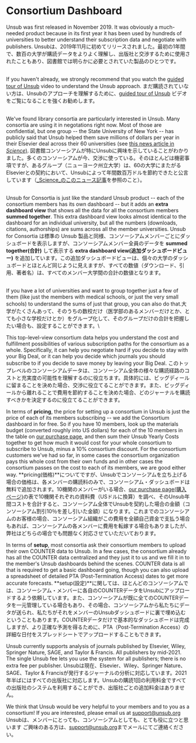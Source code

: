 # Consortium Dashboard

Unsub was first released in November 2019. It was obviously a much-needed product because in its first year it has been used by hundreds of universities to better understand their subscription data and negotiate with publishers. Unsubは、2019年11月に初めてリリースされました。最初の1年間で、数百の大学が購読データをよりよく理解し、出版社と交渉するために使用されたこともあり、図書館では明らかに必要とされていた製品のひとつです。

\
If you haven't already, we strongly recommend that you watch the [guided tour of Unsub](https://vimeo.com/420183913) video to understand the Unsub approach. まだ購読されていない方は、Unsubのアプローチを理解するために、[guided tour of Unsub](https://vimeo.com/420183913) ビデオをご覧になることを強くお勧めします。

\
We've found library consortia are particularly interested in Unsub. Many consortia are using it in negotations right now. Most of those are confidential, but one group -- the State University of New York -- has publicly said that Unsub helped them save millions of dollars per year in their Elsevier deal across their 60 universities (see [this news article in _Science_)](https://www.sciencemag.org/news/2020/07/tool-saving-universities-millions-dollars-journal-subscriptions). 図書館コンソーシアムが特にUnsubに興味を示していることがわかりました。多くのコンソーシアムが今、交渉に使っている。そのほとんどは機密事項ですが、あるグループ（ニューヨーク州立大学）は、60の大学にまたがるElsevierとの契約において、Unsubによって年間数百万ドルを節約できたと公言しています（[\_Science\_のこのニュース記事](https://www.sciencemag.org/news/2020/07/tool-saving-universities-millions-dollars-journal-subscriptions)を参照のこと）。

\
Unsub for Consortia is just like the standard Unsub product -- each of the consortium members has its own dashboard -- but it adds an **extra dashboard view** that shows all the data for all the consortium members **summed together**. This extra dashboard view looks almost identical to the dashboard for an individual university, but all the numbers (downloads, citations, authorships) are sums across all the member universities. Unsub for Consortia は標準の Unsub 製品と同様、コンソーシアムメンバーごとにダッシュボードを表示しますが、コンソーシアムメンバー全員のデータを **summed together(合計)** して表示する **extra dashboard view(追加ダッシュボードビュー)** を追加しています。この追加ダッシュボードビューは、個々の大学のダッシュボードとほとんど同じように見えますが、すべての数値（ダウンロード、引用、著者名）は、すべてのメンバー大学間の合計の数値となります。

\
If you have a lot of universities and want to group together just a few of them (like just the members with medical schools, or just the very small schools) to understand the sums of just that group, you can also do that.大学がたくさんあって、そのうちの数校だけ（医学部のあるメンバーだけとか、とても小さな学校だけとか）をグループ化して、そのグループだけの合計を把握したい場合も、設定することができます。\\

This top-level-view consortium data helps you understand the cost and fulfillment possibilities of various subscription paths for the consortium as a whole. Specifically, it can help you negotiate hard if you decide to stay with your Big Deal, or it can help you decide which journals you should subscribe to if you decide to save money by leaving your Big Deal. このトップレベルのコンソーシアムデータは、コンソーシアム全体の様々な購読経路のコストと充実度の可能性を理解するのに役立ちます。具体的には、ビッグディールに留まることを決めた場合、交渉に役立てることができます。また、ビッグディールから離れることで費用を節約することを決めた場合、どのジャーナルを購読すべきかを決定するのに役立てることができます。

In terms of **pricing**, the price for setting up a consortium in Unsub is just the price of each of its members subscribing -- we add the Consortium dashboard in for free. So if you have 10 members, look up the materials budget (converted roughly into US dollars) for each of the 10 members in the table on [our purchase page](https://unsub.org/purchase), and then sum their Unsub Yearly Costs together to get how much it would cost for your whole consortium to subscribe to Unsub, minus a 10% consortium discount. For the consortium customers we've had so far, in some cases the consortium organization pays this whole cost from their own funds and in other cases the consortium passes on the cost to each of its members, we are good either way. \*\*pricing(価格)\*\*についてですが、Unsubでコンソーシアムを立ち上げる場合の価格は、各メンバーの購読料のみで、コンソーシアム・ダッシュボードは無料で追加されます。10機関のメンバーがいる場合、[our purchase page(購入ページ)](https://unsub.org/purchase)の表で10機関それぞれの資料費（USドルに換算）を調べ、そのUnsub年間コストを合計すると、コンソーシアム全体でUnsubを契約した場合の金額（コンソーシアム割引10％を差し引いた金額）になります。これまでのコンソーシアムのお客様の場合、コンソーシアム組織がこの費用を全額自己資金で支払う場合もあれば、コンソーシアムの各メンバーに費用を転嫁する場合もありましたが、弊社はどちらの場合でも問題なく対応させていただいております。

In terms of **setup**, most consortia ask their consortium members to upload their own COUNTER data to Unsub. In a few cases, the consortium already has all the COUNTER data centralized and they just it to us and we fill it in to the member's Unsub dashboards behind the scenes. COUNTER data is all that is required to get a basic dashboard going, though you can also upload a spreadsheet of detailed PTA (Post-Termination Access) dates to get more accurate forecasts. \*\*setup(設定)\*\*に関しては、ほとんどのコンソーシアムでは、コンソーシアム・メンバーに各自のCOUNTERデータをUnsubにアップロードするよう依頼しています。また、コンソーシアムが既に全てのCOUNTERデータを一元管理している場合もあり、その場合、コンソーシアムから私たちにデータが送られ、私たちがそれをメンバーのUnsubダッシュボードに裏で埋め込むということもあります。COUNTERデータだけで基本的なダッシュボードは完成しますが、より正確な予測を得るために、PTA（Post-Termination Access）の詳細な日付をスプレッドシートでアップロードすることもできます。

Unsub currently supports analysis of journals published by Elsevier, Wiley, Springer Nature, SAGE, and Taylor & Francis. All publishers by mid-2021. The single Unsub fee lets you use the system for all publishers; there is no extra fee per publisher. Unsubは現在、Elsevier、Wiley、Springer Nature、SAGE、Taylor & Francisが発行するジャーナルの分析に対応しています。2021年半ばにはすべての出版社に対応します。Unsubの購読1回の利用料金ですべての出版社のシステムを利用することができ、出版社ごとの追加料金はありません。

We think that Unsub would be very helpful to your members and to you as a consortium! If you are interested, please email us at [support@unsub.org](mailto:support@unsub.org) Unsubは、メンバーにとっても、コンソーシアムとしても、とても役に立つと思います ご興味のある方は、[support@unsub.org](mailto:support@unsub.org)までメールにてご連絡ください。
